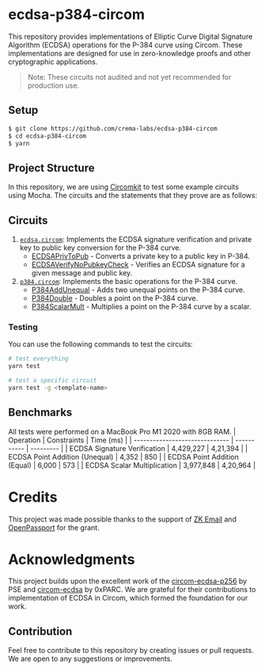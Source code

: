 # ecdsa-p384-circom

This repository provides implementations of Elliptic Curve Digital Signature Algorithm (ECDSA) operations for the P-384 curve using Circom. These implementations are designed for use in zero-knowledge proofs and other cryptographic applications.

> Note: These circuits not audited and not yet recommended for production use.

## Setup

```sh
$ git clone https://github.com/crema-labs/ecdsa-p384-circom
$ cd ecdsa-p384-circom
$ yarn
```

## Project Structure

In this repository, we are using [Circomkit](https://github.com/erhant/circomkit) to test some example circuits using Mocha. The circuits and the statements that they prove are as follows:

## Circuits

1. [`ecdsa.circom`](https://github.com/crema-labs/ecdsa-p384-circom/blob/main/circuits/ecdsa.circom): Implements the ECDSA signature verification and private key to public key conversion for the P-384 curve.
   - [ECDSAPrivToPub](https://github.com/crema-labs/ecdsa-p384-circom/blob/main/circuits/ecdsa.circom#L13) - Converts a private key to a public key in P-384.
   - [ECDSAVerifyNoPubkeyCheck](https://github.com/crema-labs/ecdsa-p384-circom/blob/main/circuits/ecdsa.circom#L131) - Verifies an ECDSA signature for a given message and public key.
2. [`p384.circom`](https://github.com/crema-labs/ecdsa-p384-circom/blob/main/circuits/p384.circom): Implements the basic operations for the P-384 curve.
   - [P384AddUnequal](https://github.com/crema-labs/ecdsa-p384-circom/blob/main/circuits/p384.circom#L14) - Adds two unequal points on the P-384 curve.
   - [P384Double](https://github.com/crema-labs/ecdsa-p384-circom/blob/main/circuits/p384.circom#L34) - Doubles a point on the P-384 curve.
   - [P384ScalarMult](https://github.com/crema-labs/ecdsa-p384-circom/blob/main/circuits/p384.circom#L56) - Multiplies a point on the P-384 curve by a scalar.

### Testing

You can use the following commands to test the circuits:

```sh
# test everything
yarn test

# test a specific circuit
yarn test -g <template-name>
```

## Benchmarks
All tests were performed on a MacBook Pro M1 2020 with 8GB RAM. 
| Operation                      | Constraints | Time (ms) |
| ------------------------------ | ----------- | --------- |
| ECDSA Signature Verification   | 4,429,227   | 4,21,394 |
| ECDSA Point Addition (Unequal) | 4,352       | 850       |
| ECDSA Point Addition (Equal)   | 6,000       | 573       |
| ECDSA Scalar Multiplication    | 3,977,848   | 4,20,964    |


# Credits
This project was made possible thanks to the support of [ZK Email](https://github.com/zkemail) and [OpenPassport](https://github.com/zk-passport) for the grant.
# Acknowledgments

This project builds upon the excellent work of the [circom-ecdsa-p256](https://github.com/privacy-scaling-explorations/circom-ecdsa-p256) by PSE and [circom-ecdsa](https://github.com/0xPARC/circom-ecdsa) by 0xPARC. We are grateful for their contributions to implementation of ECDSA in Circom, which formed the foundation for our work.

## Contribution

Feel free to contribute to this repository by creating issues or pull requests. We are open to any suggestions or improvements.

